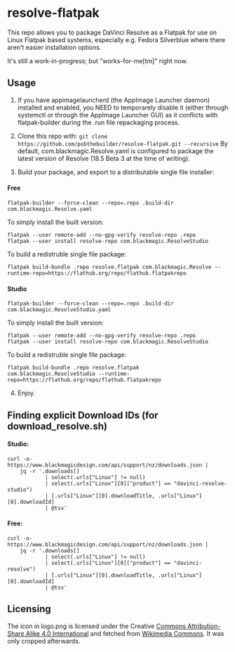 

resolve-flatpak
===============

This repo allows you to package DaVinci Resolve as a Flatpak for use on Linux Flatpak
based systems, especially e.g. Fedora Silverblue where there aren't easier installation
options. 

It's still a work-in-progress; but "works-for-me[tm]" right now.

Usage
-----

1. If you have appimagelauncherd (the AppImage Launcher daemon) installed and enabled, you NEED to temporarely disable it (either through systemctl or through the AppImage Launcher GUI) as it conflicts with flatpak-builder during the .run file repackaging process.

2. Clone this repo with: `git clone https://github.com/pobthebuilder/resolve-flatpak.git --recursive`
By default, com.blackmagic.Resolve.yaml is configured to package the latest version of Resolve (18.5 Beta 3 at the time of writing).

3. Build your package, and export to a distributable single file installer:

#### Free
```
flatpak-builder --force-clean --repo=.repo .build-dir com.blackmagic.Resolve.yaml
```

To simply install the built version:
```
flatpak --user remote-add --no-gpg-verify resolve-repo .repo
flatpak --user install resolve-repo com.blackmagic.ResolveStudio
```

To build a redistruble single file package:
```
flatpak build-bundle .repo resolve.flatpak com.blackmagic.Resolve --runtime-repo=https://flathub.org/repo/flathub.flatpakrepo
```

#### Studio
```
flatpak-builder --force-clean --repo=.repo .build-dir com.blackmagic.ResolveStudio.yaml
```

To simply install the built version:
```
flatpak --user remote-add --no-gpg-verify resolve-repo .repo
flatpak --user install resolve-repo com.blackmagic.ResolveStudio
```

To build a redistruble single file package:
```
flatpak build-bundle .repo resolve.flatpak com.blackmagic.ResolveStudio --runtime-repo=https://flathub.org/repo/flathub.flatpakrepo
```

4. Enjoy.

## Finding explicit Download IDs (for download_resolve.sh)
#### Studio:

```
curl -o- https://www.blackmagicdesign.com/api/support/nz/downloads.json |
    jq -r '.downloads[]
            | select(.urls["Linux"] != null)
            | select(.urls["Linux"][0]["product"] == "davinci-resolve-studio")
            | [.urls["Linux"][0].downloadTitle, .urls["Linux"][0].downloadId]
            | @tsv'
```

#### Free:

```
curl -o- https://www.blackmagicdesign.com/api/support/nz/downloads.json |
    jq -r '.downloads[]
            | select(.urls["Linux"] != null)
            | select(.urls["Linux"][0]["product"] == "davinci-resolve")
            | [.urls["Linux"][0].downloadTitle, .urls["Linux"][0].downloadId]
            | @tsv'
```

## Licensing
The icon in logo.png is licensed under the Creative [Commons Attribution-Share Alike 4.0 International](https://creativecommons.org/licenses/by-sa/4.0/deed.en) and fetched from [Wikimedia Commons](https://commons.wikimedia.org/wiki/File:DaVinci_Resolve_Studio.png). It was only cropped afterwards.
